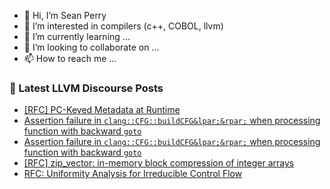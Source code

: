 - 👋 Hi, I’m Sean Perry
- 👀 I’m interested in compilers (c++, COBOL, llvm)
- 🌱 I’m currently learning ...
- 💞️ I’m looking to collaborate on ...
- 📫 How to reach me ...

<!---
s66perry/s66perry is a ✨ special ✨ repository because its `README.md` (this file) appears on your GitHub profile.
You can click the Preview link to take a look at your changes.
--->
### 📕 Latest LLVM Discourse Posts

<!-- DISCOURSE-LLVM:START -->
- [[RFC] PC-Keyed Metadata at Runtime](https://discourse.llvm.org/t/rfc-pc-keyed-metadata-at-runtime/64191#post_15)
- [Assertion failure in `clang::CFG::buildCFG&lpar;&rpar;` when processing function with backward `goto`](https://discourse.llvm.org/t/assertion-failure-in-clang-buildcfg-when-processing-function-with-backward-goto/64642#post_4)
- [Assertion failure in `clang::CFG::buildCFG&lpar;&rpar;` when processing function with backward `goto`](https://discourse.llvm.org/t/assertion-failure-in-clang-buildcfg-when-processing-function-with-backward-goto/64642#post_3)
- [[RFC] zip_vector: in-memory block compression of integer arrays](https://discourse.llvm.org/t/rfc-zip-vector-in-memory-block-compression-of-integer-arrays/64624#post_2)
- [RFC: Uniformity Analysis for Irreducible Control Flow](https://discourse.llvm.org/t/rfc-uniformity-analysis-for-irreducible-control-flow/64139#post_5)
<!-- DISCOURSE-LLVM:END -->
